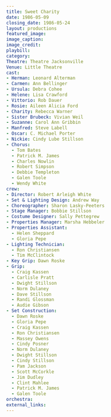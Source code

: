 ```yaml
---
title: Sweet Charity
date: 1986-05-09
closing_date: 1986-05-24
layout: productions
featured_image:
image_caption:
image_credit:
playbill:
category:
Theatre: Theatre Jacksonville
Venue: Little Theatre
cast:
- Herman: Leonard Alterman
- Carmen: Ann Bellinger
- Ursula: Debra Cohee
- Helene: Lisa Crawford
- Vittorio: Rob Dauer
- Rosie: Aileen Alicia Ford
- Charity: Rebecca Warner
- Sister Brubeck: Vivian Weil
- Suzanne: Carol Ann Gribbin
- Manfred: Steve Labell
- Oscar: C. Michael Porter
- Nickie: Cindy Lube Stillson
- Chorus:
  - Tom Bates
  - Patrick M. James
  - Charles Nowlin
  - Robert Simpson
  - Debbie Templeton
  - Galen Toole
  - Wendy White
crew:
- Director: Robert Arleigh White
- Set & Lighting Design: Andrew Way
- Choreographer: Sharon Lasky-Peeters
- Stage Manager: Bobbie Stillson
- Costume Designer: Sally Pettegrew
- Properties Manager: Marsha Hebbeler
- Properties Assistant:
  - Helen Sheppard
  - Gloria Pepe
- Lighting Technician:
  - Ron Christiansen
  - Tim McClintock
- Key Grip: Dawn Roske
- Grip:
  - Craig Kassen
  - Carlisle Pratt
  - Dwight Stillson
  - Norm Dulaney
  - Dave Stillson
  - Randi Glossman
  - Audie Gibson
- Set Construction:
  - Dawn Roske
  - Gloria Pepe
  - Craig Kassen
  - Ron Christiansen
  - Massey Owens
  - Cindy Posner
  - Norm Dulaney
  - Dwight Stillson
  - Cindy Stillson
  - Pam Jackson
  - Scott McCorkle
  - Jim Dudley
  - Clint Mahlee
  - Patrick M. James
  - Galen Toole
orchestra:
external_links:
---
```


